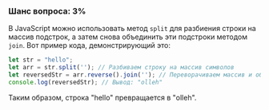 ### Шанс вопроса: 3%

В JavaScript можно использовать метод `split` для разбиения строки на массив подстрок, а затем снова объединить эти подстроки методом `join`. Вот пример кода, демонстрирующий это:

```javascript
let str = "hello";
let arr = str.split(''); // Разбиваем строку на массив символов
let reversedStr = arr.reverse().join(''); // Переворачиваем массив и объединяем его обратно в строку
console.log(reversedStr); // Вывод: "olleh"
```

Таким образом, строка "hello" превращается в "olleh".